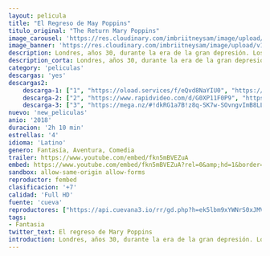 ```yaml
---
layout: pelicula
title: "El Regreso de May Poppins"
titulo_original: "The Return Mary Poppins"
image_carousel: 'https://res.cloudinary.com/imbriitneysam/image/upload/v1546629725/mary-poster-min.jpg'
image_banner: 'https://res.cloudinary.com/imbriitneysam/image/upload/v1546629731/mary-banner-min.jpg'
description: Londres, años 30, durante la era de la gran depresión. Los hermanos Michael y Jane Banks han crecido. Ahora viven juntos con los tres hijos de Michael y su sirvienta Ellen en Cherry Tree Lane. Después de que el joven sufra una dramática pérdida personal, la mágica niñera Mary Poppins volverá a entrar en las vidas de la familia Banks, junto al optimista farolero Jack. Con el propósito de ayudar a que la familia redescubra la alegría y la fantasía que falta en sus vidas, Mary Poppins utilizará sus habilidades mágicas únicas para llevarles a un nuevo mundo colorido lleno de personajes peculiares como su excéntrica prima Topsy.
description_corta: Londres, años 30, durante la era de la gran depresión. Los hermanos Michael y Jane Banks han crecido. Ahora viven juntos con los tres hijos de Michael y su sirvienta Ellen en Cherry Tree Lane. Después de que el joven sufra una dramática...
category: 'peliculas'
descargas: 'yes'
descargas2:
    descarga-1: ["1", "https://oload.services/f/eQvd8NaYIU0", "https://www.google.com/s2/favicons?domain=openload.co","OpenLoad","https://res.cloudinary.com/imbriitneysam/image/upload/v1541473684/mexico.png", "Latino", "Full HD"]
    descarga-2: ["2", "https://www.rapidvideo.com/d/G0XP11F0P9", "https://www.google.com/s2/favicons?domain=www.rapidvideo.com","RapidVideo","https://res.cloudinary.com/imbriitneysam/image/upload/v1541473684/mexico.png", "Latino", "Full HD"]
    descarga-3: ["3", "https://mega.nz/#!dkRG1a7B!z8q-SK7w-SOvngvImB8LLgpED-pvNfOEV0v7l6m751I", "https://www.google.com/s2/favicons?domain=mega.nz","RapidVideo","https://res.cloudinary.com/imbriitneysam/image/upload/v1541473684/mexico.png", "Latino", "FULL HD"]
nuevo: 'new_peliculas'
anio: '2018'
duracion: '2h 10 min'
estrellas: '4'
idioma: 'Latino'
genero: Fantasía, Aventura, Comedia
trailer: https://www.youtube.com/embed/fkn5mBVEZuA
embed: https://www.youtube.com/embed/fkn5mBVEZuA?rel=0&amp;hd=1&border=0&wmode=opaque&enablejsapi=1&modestbranding=1&controls=1&showinfo=1
sandbox: allow-same-origin allow-forms
reproductor: fembed
clasificacion: '+7'
calidad: 'Full HD'
fuente: 'cueva'
reproductores: ["https://api.cuevana3.io/rr/gd.php?h=ek5lbm9xYWNrS0xJMVp5b21KREk0dFBLbjVkaHhkRGdrOG1jbnBpUnhhS1ZrSHlJWnNlNDNySEtncWFJcWFxb3JwQmpmSDJqejduRm1hQ0xpTWVzMjUyU3FadVkyUT09"]
tags:
- Fantasia
twitter_text: El regreso de Mary Poppins
introduction: Londres, años 30, durante la era de la gran depresión. Los hermanos Michael y Jane Banks han crecido. Ahora viven juntos con los tres hijos de Michael y su sirvienta Ellen en Cherry Tree Lane. Después de que el joven sufra una dramática
---
```












